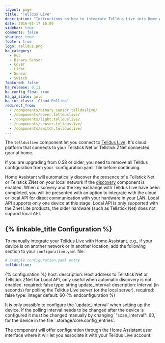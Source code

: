 ```yaml
---
layout: page
title: "Telldus Live"
description: "Instructions on how to integrate Telldus Live into Home Assistant."
date: 2016-01-17 16:00
sidebar: true
comments: false
sharing: true
footer: true
logo: telldus.png
ha_category: 
  - Hub
  - Binary Sensor
  - Cover
  - Light
  - Sensor
  - Switch
featured: false
ha_release: 0.11
ha_config_flow: true
ha_qa_scale: gold
ha_iot_class: 'Cloud Polling'
redirect_from:
  - /components/binary_sensor.tellduslive/
  - /components/cover.tellduslive/
  - /components/light.tellduslive/
  - /components/sensor.tellduslive/
  - /components/switch.tellduslive/
---
```


The `tellduslive` component let you connect to [Telldus Live](https://live.telldus.com). It's cloud platform that connects to your Tellstick Net or Tellstick ZNet connected gear at home.

<p class='note warning'>
If you are upgrading from 0.58 or older, you need to remove all Telldus configuration from your `configuration.yaml` file before continuing.
</p>

Home Assistant will automatically discover the presence of a Tellstick Net or Tellstick ZNet on your local network if the [discovery]({{site_root}}/components/discovery/) component is enabled. When discovery and the key exchange with Telldus Live have been completed, you will be presented with an option to integrate with the cloud or local API for direct communication with your hardware in your LAN. Local API supports only one device at this stage. Local API is only supported with the Znet Lite products, the older hardware (such as Tellstick Net) does not support local API.

## {% linkable_title Configuration %}

To manually integrate your Telldus Live with Home Assistant, e.g., if your device is on another network or in another location, add the following section to your `configuration.yaml` file:

```yaml
# Example configuration.yaml entry
tellduslive:
```

{% configuration %}
host:
  description: Host address to Tellstick Net or Tellstick ZNet for Local API, only useful when automatic discovery is not enabled.
  required: false
  type: string
update_interval:
  description: Interval (in seconds) for polling the Telldus Live server (or the local server).
  required: false
  type: integer
  default: 60
{% endconfiguration %}

<p class='note'>  
It is only possible to configure the `update_interval` when setting up the device. If the polling interval needs to be changed after the device is configured it must be changed manually by changing `"scan_interval": 60,` for the device in the file `.storage/core.config_entries`.
</p>

The component will offer configuration through the Home Assistant user interface where it will let you associate it with your Telldus Live account.
